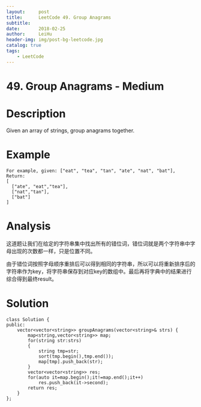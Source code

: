 ```yaml
---
layout:     post
title:      LeetCode 49. Group Anagrams
subtitle:   
date:       2018-02-25
author:     LeiHu
header-img: img/post-bg-leetcode.jpg
catalog: true
tags:
    - LeetCode
---
```

# 49. Group Anagrams - Medium

# Description
Given an array of strings, group anagrams together.

# Example
```
For example, given: ["eat", "tea", "tan", "ate", "nat", "bat"],
Return:
[
  ["ate", "eat","tea"],
  ["nat","tan"],
  ["bat"]
]
```

# Analysis
这道题让我们在给定的字符串集中找出所有的错位词，错位词就是两个字符串中字母出现的次数都一样，只是位置不同。

由于错位词按照字母顺序重排后可以得到相同的字符串，所以可以将重新排序后的字符串作为key，将字符串保存到对应key的数组中。最后再将字典中的结果进行综合得到最终result。

# Solution
```
class Solution {
public:
    vector<vector<string>> groupAnagrams(vector<string>& strs) {
        map<string,vector<string>> map;
        for(string str:strs)
        {
            string tmp=str;
            sort(tmp.begin(),tmp.end());
            map[tmp].push_back(str);
        }
        vector<vector<string>> res;
        for(auto it=map.begin();it!=map.end();it++)
            res.push_back(it->second);
        return res;
    }
};
```
